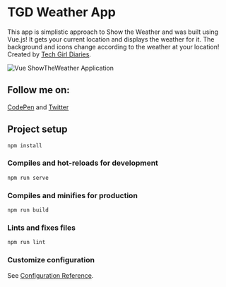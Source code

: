 # TGD Weather App

This app is simplistic approach to Show the Weather and was built using Vue.js! It gets your current location and displays the weather for it. The background and icons change according to the weather at your location! Created by [Tech Girl Diaries](https://techgirldiaries.github.io).

![Vue ShowTheWeather Application](https://i.ibb.co/4sPMDMd/hhw-weather-app.png)

## Follow me on: 
[CodePen](https://codepen.io/techgirldiaries) and [Twitter](https://twitter.com/techgirldiaries)


## Project setup

```
npm install
```

### Compiles and hot-reloads for development

```
npm run serve
```

### Compiles and minifies for production

```
npm run build
```

### Lints and fixes files

```
npm run lint
```

### Customize configuration

See [Configuration Reference](https://cli.vuejs.org/config/).
